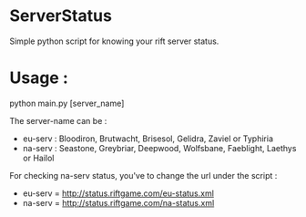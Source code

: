 # ServerStatus
Simple python script for knowing your rift server status.

# Usage :
python main.py [server_name]

The server-name can be : 
* eu-serv : Bloodiron, Brutwacht, Brisesol, Gelidra, Zaviel or Typhiria
* na-serv : Seastone, Greybriar, Deepwood, Wolfsbane, Faeblight, Laethys or Hailol

For checking na-serv status, you've to change the url under the script :
* eu-serv = http://status.riftgame.com/eu-status.xml
* na-serv = http://status.riftgame.com/na-status.xml
